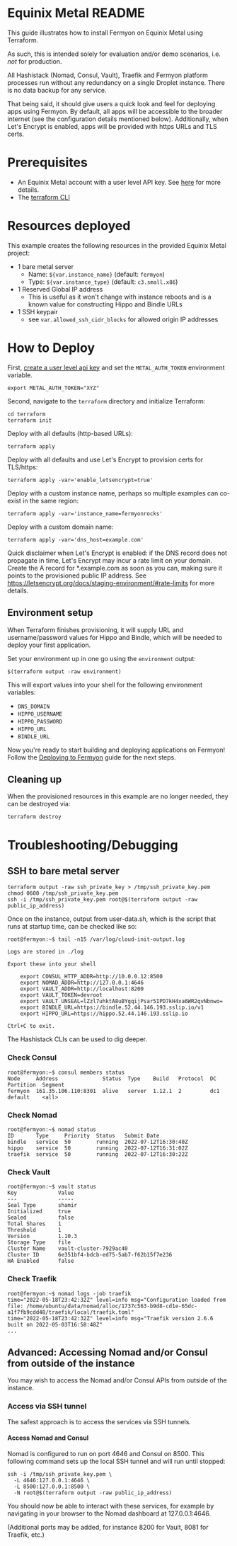 # Equinix Metal README

This guide illustrates how to install Fermyon on Equinix Metal using Terraform.

As such, this is intended solely for evaluation and/or demo scenarios, i.e.
*not* for production.

All Hashistack (Nomad, Consul, Vault), Traefik and Fermyon platform processes run
without any redundancy on a single Droplet instance. There is no data backup for any
service.

That being said, it should give users a quick look and feel for deploying apps
using Fermyon. By default, all apps will be accessible to the broader internet
(see the configuration details mentioned below). Additionally, when Let's Encrypt
is enabled, apps will be provided with https URLs and TLS certs.

# Prerequisites

- An Equinix Metal account with a user level API key. See [here](https://console.equinix.com/profile/api-keys) for more details.
- The [terraform CLI](https://learn.hashicorp.com/tutorials/terraform/install-cli#install-terraform)

# Resources deployed

This example creates the following resources in the provided Equinix Metal project:

  - 1 bare metal server
    - Name: `${var.instance_name}` (default: `fermyon`)
    - Type: `${var.instance_type}` (default: `c3.small.x86`)
  - 1 Reserved Global IP address
    - This is useful as it won't change with instance reboots and is a known
      value for constructing Hippo and Bindle URLs
  - 1 SSH keypair
    - see `var.allowed_ssh_cidr_blocks` for allowed origin IP addresses


# How to Deploy

First, [create a user level api key](https://console.equinix.com/profile/api-keys) and set the `METAL_AUTH_TOKEN` environment variable.

```console
export METAL_AUTH_TOKEN="XYZ"
```

Second, navigate to the `terraform` directory and initialize Terraform:

```console
cd terraform
terraform init
```

Deploy with all defaults (http-based URLs):

```console
terraform apply
```

Deploy with all defaults and use Let's Encrypt to provision certs for TLS/https:

```console
terraform apply -var='enable_letsencrypt=true'
```

Deploy with a custom instance name, perhaps so multiple examples can co-exist in the same region:

```console
terraform apply -var='instance_name=fermyonrocks'
```

Deploy with a custom domain name:

```console
terraform apply -var='dns_host=example.com'
```

Quick disclaimer when Let's Encrypt is enabled: if the DNS record does not propagate in time,
Let's Encrypt may incur a rate limit on your domain. Create the A record for *.example.com as soon as you can,
making sure it points to the provisioned public IP address.
See https://letsencrypt.org/docs/staging-environment/#rate-limits for more details.

## Environment setup

When Terraform finishes provisioning, it will supply URL and username/password
values for Hippo and Bindle, which will be needed to deploy your first
application.

Set your environment up in one go using the `environment` output:

```console
$(terraform output -raw environment)
```

This will export values into your shell for the following environment
variables:

  - `DNS_DOMAIN`
  - `HIPPO_USERNAME`
  - `HIPPO_PASSWORD`
  - `HIPPO_URL`
  - `BINDLE_URL`

Now you're ready to start building and deploying applications on Fermyon!
Follow the [Deploying to Fermyon](../deploy.md) guide for the next steps.

## Cleaning up

When the provisioned resources in this example are no longer needed, they can be destroyed via:

```console
terraform destroy
```

# Troubleshooting/Debugging

## SSH to bare metal server

```console
terraform output -raw ssh_private_key > /tmp/ssh_private_key.pem
chmod 0600 /tmp/ssh_private_key.pem
ssh -i /tmp/ssh_private_key.pem root@$(terraform output -raw public_ip_address)
```

Once on the instance, output from user-data.sh, which is the script
that runs at startup time, can be checked like so:

```console
root@fermyon:~$ tail -n15 /var/log/cloud-init-output.log

Logs are stored in ./log

Export these into your shell

    export CONSUL_HTTP_ADDR=http://10.0.0.12:8500
    export NOMAD_ADDR=http://127.0.0.1:4646
    export VAULT_ADDR=http://localhost:8200
    export VAULT_TOKEN=devroot
    export VAULT_UNSEAL=lZzl7uhktA8uBYgqijPsar5IPD7kH4xa6WR2qvNbnwo=
    export BINDLE_URL=https://bindle.52.44.146.193.sslip.io/v1
    export HIPPO_URL=https://hippo.52.44.146.193.sslip.io

Ctrl+C to exit.
```

The Hashistack CLIs can be used to dig deeper.

### Check Consul

```console
root@fermyon:~$ consul members status
Node     Address              Status  Type    Build   Protocol  DC   Partition  Segment
fermyon  161.35.106.110:8301  alive   server  1.12.1  2         dc1  default    <all>
```

### Check Nomad

```console
root@fermyon:~$ nomad status
ID       Type     Priority  Status   Submit Date
bindle   service  50        running  2022-07-12T16:30:40Z
hippo    service  50        running  2022-07-12T16:31:02Z
traefik  service  50        running  2022-07-12T16:30:22Z
```

### Check Vault

```console
root@fermyon:~$ vault status
Key             Value
---             -----
Seal Type       shamir
Initialized     true
Sealed          false
Total Shares    1
Threshold       1
Version         1.10.3
Storage Type    file
Cluster Name    vault-cluster-7929ac40
Cluster ID      6e351bf4-bdcb-ed75-5ab7-f62b15f7e236
HA Enabled      false
```

### Check Traefik

```console
root@fermyon:~$ nomad logs -job traefik
time="2022-05-18T23:42:32Z" level=info msg="Configuration loaded from file: /home/ubuntu/data/nomad/alloc/1737c563-b9d8-cd1e-65dc-a1f7fb9cdd48/traefik/local/traefik.toml"
time="2022-05-18T23:42:32Z" level=info msg="Traefik version 2.6.6 built on 2022-05-03T16:58:48Z"
...
```

## Advanced: Accessing Nomad and/or Consul from outside of the instance

You may wish to access the Nomad and/or Consul APIs from outside of the instance.

### Access via SSH tunnel

The safest approach is to access the services via SSH tunnels.

#### Access Nomad and Consul

Nomad is configured to run on port 4646 and Consul on 8500. This following command sets
up the local SSH tunnel and will run until stopped:

```console
ssh -i /tmp/ssh_private_key.pem \
  -L 4646:127.0.0.1:4646 \
  -L 8500:127.0.0.1:8500 \
  -N root@$(terraform output -raw public_ip_address)
```

You should now be able to interact with these services, for example by navigating in your
browser to the Nomad dashboard at 127.0.0.1:4646.

(Additional ports may be added, for instance 8200 for Vault, 8081 for Traefik, etc.)
